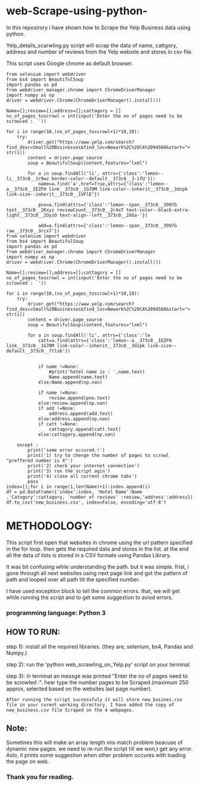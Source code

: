 # web-Scrape-using-python-
In this reposirory i have shown how to Scrape the Yelp Business data using python.

Yelp_details_scarwling.py script will scrap the data of name, cattgory, address and number of reviews from the Yelp website and stores in csv file.

This script uses Google chrome as default browser.

	from selenium import webdriver
	from bs4 import BeautifulSoup
	import pandas as pd
	from webdriver_manager.chrome import ChromeDriverManager
	import numpy as np
	driver = webdriver.Chrome(ChromeDriverManager().install())

	Name=[];review=[];address=[];cattagory = []
	no_of_pages_toscrowl = int(input('Enter the no of pages need to be scrowled :  '))

	for i in range(10,(no_of_pages_toscrowl+1)*10,10):
		try:
			driver.get("https://www.yelp.com/search?find_desc=Small%20Businesses&find_loc=Newark%2C%20CA%2094560&start="+ str(i))
			content = driver.page_source
			soup = BeautifulSoup(content,features="lxml")

			for a in soup.findAll('li', attrs={'class':'lemon--li__373c0__1r9wz border-color--default__373c0__3-ifU'}):
				name=a.find('a',href=True,attrs={'class':"lemon--a__373c0__IEZFH link__373c0__1G70M link-color--inherit__373c0__3dzpk link-size--inherit__373c0__1VFlE"})

				pno=a.find(attrs={'class':'lemon--span__373c0__3997G text__373c0__2Kxyz reviewCount__373c0__2r4xT text-color--black-extra-light__373c0__2OyzO text-align--left__373c0__2XGa-'})

				add=a.find(attrs={'class':'lemon--span__373c0__3997G raw__373c0__3rcx7'})
	from selenium import webdriver
	from bs4 import BeautifulSoup
	import pandas as pd
	from webdriver_manager.chrome import ChromeDriverManager
	import numpy as np
	driver = webdriver.Chrome(ChromeDriverManager().install())

	Name=[];review=[];address=[];cattagory = []
	no_of_pages_toscrowl = int(input('Enter the no of pages need to be scrowled :  '))

	for i in range(10,(no_of_pages_toscrowl+1)*10,10):
		try:
			driver.get("https://www.yelp.com/search?find_desc=Small%20Businesses&find_loc=Newark%2C%20CA%2094560&start="+ str(i))
			content = driver.page_source
			soup = BeautifulSoup(content,features="lxml")

			for a in soup.findAll('li', attrs={'class':'le
				catt=a.find(attrs={'class':'lemon--a__373c0__IEZFH link__373c0__1G70M link-color--inherit__373c0__3dzpk link-size--default__373c0__7tls6'})


				if name !=None:
					#print('hotel name is : ',name.text)
					Name.append(name.text)
				else:Name.append(np.nan)

				if name !=None:
					review.append(pno.text)
				else:review.append(np.nan)
				if add !=None:
					address.append(add.text)
				else:address.append(np.nan)
				if catt !=None:	
					cattagory.append(catt.text)
				else:cattagory.append(np.nan)

		except :
			print('some error occured.!')
			print('1) try to chenge the number of pages to scrowl "preffered number is 4"')
			print('2) check your internet connection')
			print('3) run the script agin')
			print('4) close all current chrome tabs')
			pass
	index=[];for i in range(1,len(Name)+1):index.append(i)
	df = pd.DataFrame({'index':index, 'Hotel Name':Name ,'Catogory':cattagory, 'number of reviews' :review,'address':address}) 
	df.to_csv('new_business.csv', index=False, encoding='utf-8')

# METHODOLOGY:
This script first open that websites in chrome using the url pattern specified in the for loop.
then gets the required data and stores in the list.
at the end all the data of lists is stored in a CSV formate using Pandas Library.

It was bit confusing while understanding the path. but it was simple.
frist, i gone through all next websites using next page link and got the pattern of path and looped over all path till the specified number.

I have used exception block to tell the common errors. that, we will get while running the script and to get some suggestion to aviod errors.

### programming language: Python 3

## HOW TO RUN:
step 1): install all the required libraries. (they are, selenium, bs4, Pandas and Numpy.)

step 2): run the  'python web_scrawling_on_Yelp.py' script on your terminal.

step 3): in terminal an messge was printed "Enter the no of pages need to be scrowled :". hear type the number pages to be Scraped.(maximum 250 approx, selected based on the websites last page number).

	After running the script successfuly it will store new_busines.csv file in your curent working directory. I have added the copy of new_business.csv file Scraped on the 4 webpages. 

## Note:
Sometines this will make an array length mis match problem beacuse of dynamic new pages. we need to re-run the script till we won,t get any error.
Aslo, it prints some suggestion when other problem occures with loading the page on web.

### Thank you for reading.
